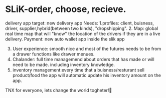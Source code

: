 # SLiK-order, choose, recieve.
delivery app
target: new delivery app
Needs:
1.profiles: client, buisness, driver, supplier,hybrid(between two kinds), "dropshipping".
2. Map: global real time map that will "know" the location of the drivers if they are in a live delivery.
Payment: new auto wallet app inside the slik app

3. User experience: smooth nice and most of the futures needs to be from a drawer functions like drawer menues. 
4. Chalander: full time managemend about orders that has made or will need to be made. including inventory knowledge.
5. inventory management:every time that a buisness/resturant sell product/food the app will automatic update his inventory amount on the app.

TNX for everyone, 
lets change the world togheter!💪